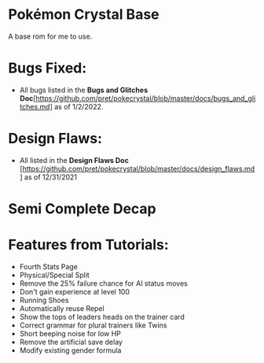# Pokémon Crystal Base

A base rom for me to use.

# Bugs Fixed:

* All bugs listed in the **Bugs and Glitches Doc**[https://github.com/pret/pokecrystal/blob/master/docs/bugs_and_glitches.md] as of 1/2/2022.

# Design Flaws: 

* All listed in the **Design Flaws Doc** [https://github.com/pret/pokecrystal/blob/master/docs/design_flaws.md] as of 12/31/2021

# Semi Complete Decap

# Features from Tutorials:

* Fourth Stats Page
* Physical/Special Split
* Remove the 25% failure chance for AI status moves
* Don't gain experience at level 100
* Running Shoes
* Automatically reuse Repel
* Show the tops of leaders heads on the trainer card
* Correct grammar for plural trainers like Twins
* Short beeping noise for low HP
* Remove the artificial save delay
* Modify existing gender formula

